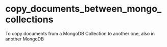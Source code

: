 # copy_documents_between_mongo_collections
To copy documents from a MongoDB Collection to another one, also in another MongoDB
